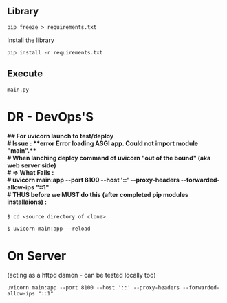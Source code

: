 ## Library

```
pip freeze > requirements.txt
```

Install the library

```
pip install -r requirements.txt
```

## Execute

```
main.py
```

#  DR - DevOps'S   #
<h4>
## For uvicorn launch to test/deploy<br>
# Issue : **error Error loading ASGI app. Could not import module "main".**<br>
# When lanching deploy command of uvicorn "out of the bound" (aka web server side)<br>
# => What Fails : <br>
#  uvicorn main:app --port 8100 --host '::' --proxy-headers --forwarded-allow-ips "::1"<br>
# THUS before we MUST do this (after completed pip modules installaions) :<br>
</h4>

```
$ cd <source directory of clone>

$ uvicorn main:app --reload
```
# On Server 
(acting as a httpd damon - can be tested locally too)

```
uvicorn main:app --port 8100 --host '::' --proxy-headers --forwarded-allow-ips "::1"
```
